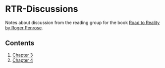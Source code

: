 # RTR-Discussions

Notes about discussion from the reading group for the book [Road to Reality by Roger Penrose](https://en.wikipedia.org/wiki/The_Road_to_Reality).

## Contents

1. [Chapter 3](20210131.md)
2. [Chapter 4](20210206.md)
